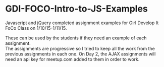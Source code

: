 GDI-FOCO-Intro-to-JS-Examples
=============================

Javascript and jQuery completed assignment examples for Girl Develop It FoCo Class on 1/10/15-1/11/15.

These can be used by the students if they need an example of each assignment.  
The assignments are progressive so I tried to keep all the work from the previous assignments in each one.
On Day 2, the AJAX assignments will need an api key for meetup.com added to them in order to work.
